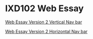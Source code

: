 IXD102 Web Essay
=====================
[Web Essay Version 2 Vertical Nav bar](https://komradematt.github.io/EssayWebsite/webessay1)

[Web Essay Version 2 Horizontal Nav bar](https://komradematt.github.io/EssayWebsite/webessay2)
